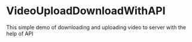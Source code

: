 # VideoUploadDownloadWithAPI
This simple demo of downloading and uploading video to server with the help of API
